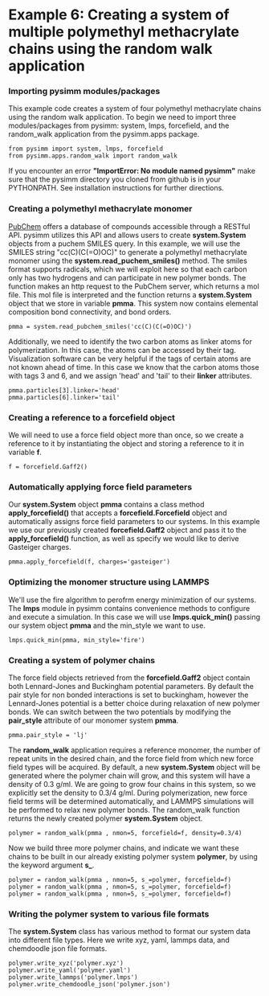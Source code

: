 Example 6: Creating a system of multiple polymethyl methacrylate chains using the random walk application
=========================================================================================================

### Importing pysimm modules/packages

This example code creates a system of four polymethyl methacrylate chains using the random walk application. To begin we need to import three modules/packages from pysimm: system, lmps, forcefield, and the random_walk application from the pysimm.apps package.

```
from pysimm import system, lmps, forcefield
from pysimm.apps.random_walk import random_walk
```

If you encounter an error **"ImportError: No module named pysimm"** make sure that the pysimm directory you cloned from github is in your PYTHONPATH. See installation instructions for further directions.

### Creating a polymethyl methacrylate monomer

[PubChem](https://pubchem.ncbi.nlm.nih.gov/search/#collection=compounds) offers a database of compounds accessible through a RESTful API. pysimm utilizes this API and allows users to create **system.System** objects from a puchem SMILES query. In this example, we will use the SMILES string "cc(C)(C(=O)OC)" to generate a polymethyl methacrylate monomer using the **system.read_puchem_smiles()** method. The smiles format supports radicals, which we will exploit here so that each carbon only has two hydrogens and can participate in new polymer bonds. The function makes an http request to the PubChem server, which returns a mol file. This mol file is interpreted and the function returns a **system.System** object that we store in variable **pmma**. This system now contains elemental composition bond connectivity, and bond orders.

`pmma = system.read_pubchem_smiles('cc(C)(C(=O)OC)')`

Additionally, we need to identify the two carbon atoms as linker atoms for polymerization. In this case, the atoms can be accessed by their tag. Visualization software can be very helpful if the tags of certain atoms are not known ahead of time. In this case we know that the carbon atoms those with tags 3 and 6, and we assign 'head' and 'tail' to their **linker** attributes.

```
pmma.particles[3].linker='head'
pmma.particles[6].linker='tail'
```

### Creating a reference to a forcefield object

We will need to use a force field object more than once, so we create a reference to it by instantiating the object and storing a reference to it in variable **f**.

`f = forcefield.Gaff2()`

### Automatically applying force field parameters

Our **system.System** object **pmma** contains a class method **apply_forcefield()** that accepts a **forcefield.Forcefield** object and automatically assigns force field parameters to our systems. In this example we use our previously created **forcefield.Gaff2** object and pass it to the **apply_forcefield()** function, as well as specify we would like to derive Gasteiger charges.

```
pmma.apply_forcefield(f, charges='gasteiger')
```

### Optimizing the monomer structure using LAMMPS

We'll use the fire algorithm to perofrm energy minimization of our systems. The **lmps** module in pysimm contains convenience methods to configure and execute a simulation. In this case we will use **lmps.quick_min()** passing our system object **pmma** and the min_style we want to use.

```
lmps.quick_min(pmma, min_style='fire')
```

### Creating a system of polymer chains

The force field objects retrieved from the **forcefield.Gaff2** object contain both Lennard-Jones and Buckingham potential parameters. By default the pair style for non bonded interactions is set to buckingham, however the Lennard-Jones potential is a better choice during relaxation of new polymer bonds. We can switch between the two potentials by modifying the **pair_style** attribute of our monomer system **pmma**.

```
pmma.pair_style = 'lj'
```

The **random_walk** application requires a reference monomer, the number of repeat units in the desired chain, and the force field from which new force field types will be acquired. By default, a new **system.System** object will be generated where the polymer chain will grow, and this system will have a density of 0.3 g/ml. We are going to grow four chains in this system, so we explicitly set the density to 0.3/4 g/ml. During polymerization, new force field terms will be determined automatically, and LAMMPS simulations will be performed to relax new polymer bonds. The random_walk function returns the newly created polymer **system.System** object.

`polymer = random_walk(pmma , nmon=5, forcefield=f, density=0.3/4)`

Now we build three more polymer chains, and indicate we want these chains to be built in our already existing polymer system **polymer**, by using the keyword argument **s_**.

```
polymer = random_walk(pmma , nmon=5, s_=polymer, forcefield=f)
polymer = random_walk(pmma , nmon=5, s_=polymer, forcefield=f)
polymer = random_walk(pmma , nmon=5, s_=polymer, forcefield=f)
```

### Writing the polymer system to various file formats

The **system.System** class has various method to format our system data into different file types. Here we write xyz, yaml, lammps data, and chemdoodle json file formats.

```
polymer.write_xyz('polymer.xyz')
polymer.write_yaml('polymer.yaml')
polymer.write_lammps('polymer.lmps')
polymer.write_chemdoodle_json('polymer.json')
```